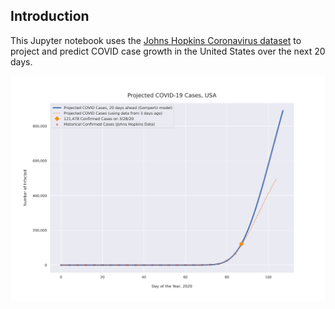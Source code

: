 ## Introduction

This Jupyter notebook uses the [Johns Hopkins Coronavirus dataset](https://github.com/CSSEGISandData/COVID-19/blob/master/README.md) to project and predict COVID case growth in the United States over the next 20 days.

![Projected Cases plot](https://raw.githubusercontent.com/bws428/covid-19/master/covid-3.28.20.png)
